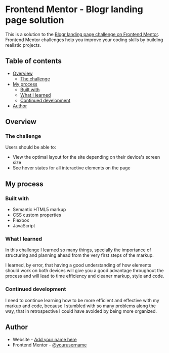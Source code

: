 # Frontend Mentor - Blogr landing page solution

This is a solution to the [Blogr landing page challenge on Frontend Mentor](https://www.frontendmentor.io/challenges/blogr-landing-page-EX2RLAApP). Frontend Mentor challenges help you improve your coding skills by building realistic projects. 

## Table of contents

- [Overview](#overview)
  - [The challenge](#the-challenge)
- [My process](#my-process)
  - [Built with](#built-with)
  - [What I learned](#what-i-learned)
  - [Continued development](#continued-development)
- [Author](#author)


## Overview

### The challenge

Users should be able to:

- View the optimal layout for the site depending on their device's screen size
- See hover states for all interactive elements on the page


## My process

### Built with

- Semantic HTML5 markup
- CSS custom properties
- Flexbox
- JavaScript


### What I learned

In this challenge I learned so many things, specially the importance of structuring and planning ahead from the very first steps of the markup.

I learned, by error, that having a good understanding of how elements should work on both devices will give you a good advantage throughout the process and will lead to time efficiency and cleaner markup, style and code.

### Continued development

I need to continue learning how to be more efficient and effective with my markup and code, because I stumbled with so many problems along the way, that in retrospective I could have avoided by being more organized.

## Author

- Website - [Add your name here](https://www.mynorzuniga.myportfolio.com)
- Frontend Mentor - [@yourusername](https://www.frontendmentor.io/profile/mynorzs)


